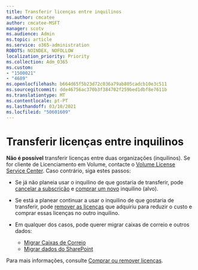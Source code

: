 ```yaml
---
title: Transferir licenças entre inquilinos
ms.author: cmcatee
author: cmcatee-MSFT
manager: scotv
ms.audience: Admin
ms.topic: article
ms.service: o365-administration
ROBOTS: NOINDEX, NOFOLLOW
localization_priority: Priority
ms.collection: Adm_O365
ms.custom:
- "1500021"
- "4689"
ms.openlocfilehash: b664d65f5b23d72c036a79ab805cadcb10e3c511
ms.sourcegitcommit: dde46756ac370b3f384702f259bed1dbf8e7611b
ms.translationtype: MT
ms.contentlocale: pt-PT
ms.lasthandoff: 03/10/2021
ms.locfileid: "50601609"
---
```

# <a name="transfer-licenses-between-tenants"></a>Transferir licenças entre inquilinos

**Não é possível** transferir licenças entre duas organizações (inquilinos). Se for cliente de Licenciamento em Volume, contacte o [Volume License Service Center](https://support.microsoft.com/help/4471406/how-to-contact-the-microsoft-volume-licensing-service-center). Caso contrário, siga estes passos:

- Se já não planeia usar o inquilino de que gostaria de transferir, pode [cancelar a subscrição](https://admin.microsoft.com/Adminportal/Home?source=applauncher#/subscriptions) e [comprar um novo](https://www.microsoft.com/microsoft-365/business/compare-all-microsoft-365-business-products?rtc=2&activetab=tab:primaryr2) inquilino (alvo).
- Se está a planear continuar a usar o inquilino de que gostaria de transferir, pode [remover as licenças](https://docs.microsoft.com/microsoft-365/commerce/licenses/buy-licenses#buy-or-remove-licenses-for-your-business-subscription) que adquiriu para reduzir o custo e comprar essas licenças no outro inquilino.
- Em qualquer dos casos, pode querer migrar caixas de correio e outros dados:

    - [Migrar Caixas de Correio](https://docs.microsoft.com/Exchange/mailbox-migration/migrate-mailboxes-across-tenants)
    - [Migrar dados do SharePoint](https://aka.ms/modernSpoAdminCenter/CloudContentMigrations)

Para mais informações, consulte [Comprar ou remover licenças](https://docs.microsoft.com/microsoft-365/commerce/licenses/buy-licenses).